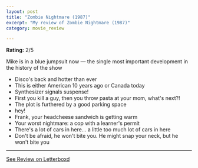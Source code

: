 ```yaml
---
layout: post
title: "Zombie Nightmare (1987)"
excerpt: "My review of Zombie Nightmare (1987)"
category: movie_review

---
```


**Rating:** 2/5

Mike is in a blue jumpsuit now — the single most important development in the history of the show

* Disco's back and hotter than ever
* This is either American 10 years ago or Canada today
* Synthesizer signals suspense!
* First you kill a guy, then you throw pasta at your mom, what's next?!
* The plot is furthered by a good parking space
* hey!
* Frank, your headcheese sandwich is getting warm
* Your worst nightmare: a cop with a learner's permit
* There's a lot of cars in here... a little too much lot of cars in here
* Don't be afraid, he won't bite you. He might snap your neck, but he won't bite you

<hr>

[See Review on Letterboxd](https://boxd.it/5jYHxD)
